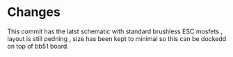 # Changes

This commit has the latst schematic with standard brushless ESC mosfets , layout is still pedning , size has been kept to minimal so this can be dockedd on top of bb51 board.
